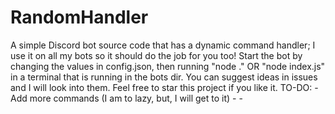# RandomHandler
A simple Discord bot source code that has a dynamic command handler; I use it on all my bots so it should do the job for you too!
Start the bot by changing the values in config.json, then running "node ." OR "node index.js" in a terminal that is running in the bots dir.
You can suggest ideas in issues and I will look into them. Feel free to star this project if you like it.
TO-DO:
    - Add more commands (I am to lazy, but, I will get to it)
    -
    -
